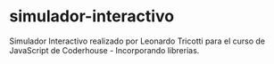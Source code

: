 # simulador-interactivo

Simulador Interactivo realizado por Leonardo Tricotti para el curso de JavaScript de Coderhouse - Incorporando librerias.

